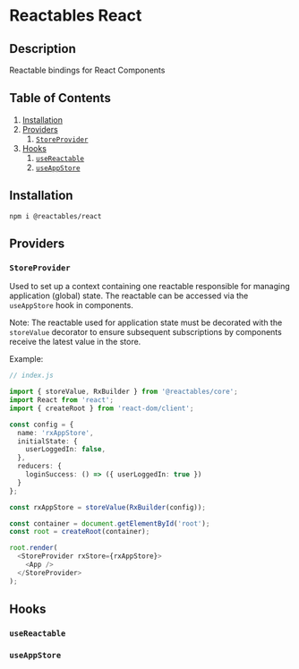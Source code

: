 # Reactables React

## Description

Reactable bindings for React Components

## Table of Contents

1. [Installation](#installation)
1. [Providers](#providers)
    1. [`StoreProvider`](#store-provider)
1. [Hooks](#hooks)
    1. [`useReactable`](#use-reactable)
    1. [`useAppStore`](#store-provider)

## Installation <a name="installation"></a>

`npm i @reactables/react`

## Providers<a name="providers"></a>

### `StoreProvider`<a name="store-provider"></a>

Used to set up a context containing one reactable responsible for managing application (global) state. The reactable can be accessed via the `useAppStore` hook in components.

Note: The reactable used for application state must be decorated with the `storeValue` decorator to ensure subsequent subscriptions by components receive the latest value in the store.

Example:
```typescript
// index.js

import { storeValue, RxBuilder } from '@reactables/core';
import React from 'react';
import { createRoot } from 'react-dom/client';

const config = {
  name: 'rxAppStore',
  initialState: {
    userLoggedIn: false,
  },
  reducers: {
    loginSuccess: () => ({ userLoggedIn: true })
  }
};

const rxAppStore = storeValue(RxBuilder(config));

const container = document.getElementById('root');
const root = createRoot(container);

root.render(
  <StoreProvider rxStore={rxAppStore}>
    <App />
  </StoreProvider>
);

```

## Hooks<a name="hooks"></a>

### `useReactable` <a name="use-reactable"></a>

### `useAppStore`<a name="useAppStore"></a>

